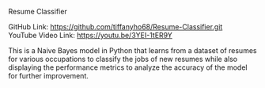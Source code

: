Resume Classifier <br/>

GitHub Link: https://github.com/tiffanyho68/Resume-Classifier.git <br/>
YouTube Video Link: https://youtu.be/3YEI-1tER9Y <br/>

This is a Naive Bayes model in Python that learns from a dataset of resumes for various occupations to classify the jobs of new resumes while also displaying the performance metrics to analyze the accuracy of the model for further improvement.

